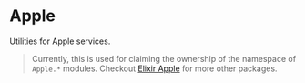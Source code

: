 # Apple

Utilities for Apple services.

> Currently, this is used for claiming the ownership of the namespace of `Apple.*` modules. Checkout [Elixir Apple](https://github.com/elixir-apple) for more other packages.
